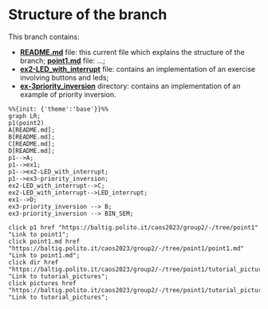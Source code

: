 # Structure of the branch

This branch contains: 
- <a href="/README.md">**README.md**</a> file: this current file which explains the structure of the branch;
<a href="/ex1">**point1.md**</a> file: ...;
- <a href="/ex2-LED_with_interrupt">**ex2-LED_with_interrupt**</a> file: contains an implementation of an exercise involving buttons and leds;
- <a href="/ex3-priority_inversion">**ex-3priority_inversion**</a> directory: contains an implementation of an example of priority inversion.


```mermaid
%%{init: {'theme':'base'}}%%
graph LR;
p1(point2)
A[README.md];
B[README.md];
C[README.md];
D[README.md];
p1-->A;
p1-->ex1;
p1-->ex2-LED_with_interrupt;
p1-->ex3-priority_inversion;
ex2-LED_with_interrupt-->C;
ex2-LED_with_interrupt-->LED_interrupt;
ex1-->D;
ex3-priority_inversion --> B;
ex3-priority_inversion --> BIN_SEM;

click p1 href "https://baltig.polito.it/caos2023/group2/-/tree/point1" "Link to point1";
click point1.md href "https://baltig.polito.it/caos2023/group2/-/tree/point1/point1.md" "Link to point1.md";
click dir href "https://baltig.polito.it/caos2023/group2/-/tree/point1/tutorial_pictures" "Link to tutorial_pictures";
click pictures href "https://baltig.polito.it/caos2023/group2/-/tree/point1/tutorial_pictures" "Link to tutorial_pictures";
```


